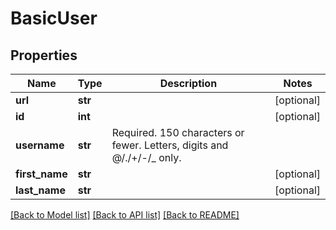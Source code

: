 # BasicUser

## Properties
Name | Type | Description | Notes
------------ | ------------- | ------------- | -------------
**url** | **str** |  | [optional]
**id** | **int** |  | [optional]
**username** | **str** | Required. 150 characters or fewer. Letters, digits and @/./+/-/_ only. |
**first_name** | **str** |  | [optional]
**last_name** | **str** |  | [optional]

[[Back to Model list]](../README.md#documentation-for-models) [[Back to API list]](../README.md#documentation-for-api-endpoints) [[Back to README]](../README.md)
